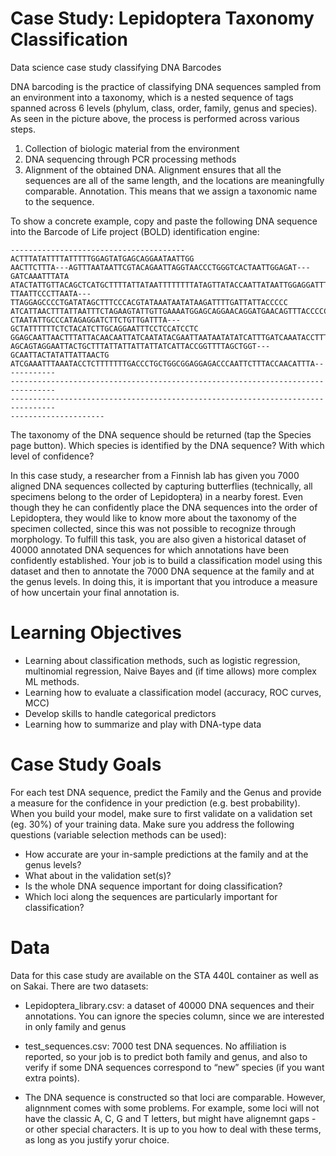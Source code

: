 # Case Study: Lepidoptera Taxonomy Classification
Data science case study classifying DNA Barcodes

DNA barcoding is the practice of classifying DNA sequences sampled from an environment into a taxonomy, which is a nested sequence of tags spanned across 6 levels (phylum, class, order, family, genus and species). As seen in the picture above, the process is performed across various steps.
1. Collection of biologic material from the environment
2. DNA sequencing through PCR processing methods
3. Alignment of the obtained DNA. Alignment ensures that all the sequences are all of the same length, and the locations are meaningfully comparable.
Annotation. This means that we assign a taxonomic name to the sequence.

To show a concrete example, copy and paste the following DNA sequence into the Barcode of Life project (BOLD) identification engine:
```
---------------------------------------ACTTTATATTTTATTTTTGGAGTATGAGCAGGAATAATTGG
AACTTCTTTA---AGTTTAATAATTCGTACAGAATTAGGTAACCCTGGGTCACTAATTGGAGAT---GATCAAATTTATA
ATACTATTGTTACAGCTCATGCTTTTATTATAATTTTTTTTATAGTTATACCAATTATAATTGGAGGATTTGGTAATTGA
TTAATTCCCTTAATA---TTAGGAGCCCCTGATATAGCTTTCCCACGTATAAATAATATAAGATTTTGATTATTACCCCC
ATCATTAACTTTATTAATTTCTAGAAGTATTGTTGAAAATGGAGCAGGAACAGGATGAACAGTTTACCCCCCTCTTTCCT
CTAATATTGCCCATAGAGGATCTTCTGTTGATTTA---GCTATTTTTTCTCTACATCTTGCAGGAATTTCCTCCATCCTC
GGAGCAATTAACTTTATTACAACAATTATCAATATACGAATTAATAATATATCATTTGATCAAATACCTTTATTTGTATG
AGCAGTAGGAATTACTGCTTTATTATTATTATTATCATTACCGGTTTTAGCTGGT---GCAATTACTATATTATTAACTG
ATCGAAATTTAAATACCTCTTTTTTTGACCCTGCTGGCGGAGGAGACCCAATTCTTTACCAACATTTA------------
--------------------------------------------------------------------------------
--------------------------------------------------------------------------------
---------------------
```
The taxonomy of the DNA sequence should be returned (tap the Species page button). Which species is identified by the DNA sequence? With which level of confidence?

In this case study, a researcher from a Finnish lab has given you 7000 aligned DNA sequences collected by capturing butterflies (technically, all specimens belong to the order of Lepidoptera) in a nearby forest. Even though they he can confidently place the DNA sequences into the order of Lepidoptera, they would like to know more about the taxonomy of the specimen collected, since this was not possible to recognize through morphology. To fulfill this task, you are also given a historical dataset of 40000 annotated DNA sequences for which annotations have been confidently established. Your job is to build a classification model using this dataset and then to annotate the 7000 DNA sequence at the family and at the genus levels. In doing this, it is important that you introduce a measure of how uncertain your final annotation is.

# Learning Objectives
- Learning about classification methods, such as logistic regression, multinomial regression, Naive Bayes and (if time allows) more complex ML methods.
- Learning how to evaluate a classification model (accuracy, ROC curves, MCC)
- Develop skills to handle categorical predictors
- Learning how to summarize and play with DNA-type data

# Case Study Goals
For each test DNA sequence, predict the Family and the Genus and provide a measure for the confidence in your prediction (e.g. best probability). When you build your model, make sure to first validate on a validation set (eg. 30%) of your training data.
Make sure you address the following questions (variable selection methods can be used):
- How accurate are your in-sample predictions at the family and at the genus levels?
- What about in the validation set(s)?
- Is the whole DNA sequence important for doing classification?
- Which loci along the sequences are particularly important for classification?

# Data
Data for this case study are available on the STA 440L container as well as on Sakai. There are two datasets:

- Lepidoptera_library.csv: a dataset of 40000 DNA sequences and their annotations. You can ignore the species column, since we are interested in only family and genus

- test_sequences.csv: 7000 test DNA sequences. No affiliation is reported, so your job is to predict both family and genus, and also to verify if some DNA sequences correspond to “new” species (if you want extra points).

- The DNA sequence is constructed so that loci are comparable. However, alignnment comes with some problems. For example, some loci will not have the classic A, C, G and T letters, but might have alignemnt gaps - or other special characters. It is up to you how to deal with these terms, as long as you justify yorur choice.


